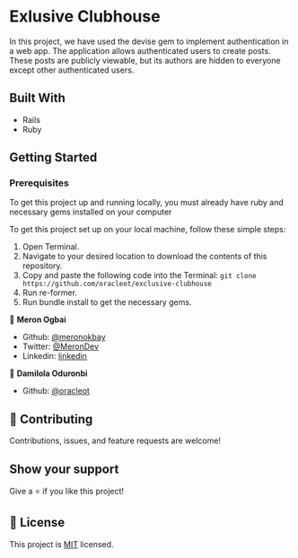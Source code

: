 # Exlusive Clubhouse

In this project, we have used the devise gem to implement authentication in a web app. The application allows authenticated users to create posts. These posts are publicly viewable, but its authors are hidden to everyone except other authenticated users.

## Built With

- Rails
- Ruby

## Getting Started

### Prerequisites

To get this project up and running locally, you must already have ruby and necessary gems installed on your computer

To get this project set up on your local machine, follow these simple steps:

1. Open Terminal.
2. Navigate to your desired location to download the contents of this repository.
3. Copy and paste the following code into the Terminal: `git clone https://github.com/oracleot/exclusive-clubhouse`
4. Run re-former.
5. Run bundle install to get the necessary gems.

👤 **Meron Ogbai**

- Github: [@meronokbay](https://github.com/meronokbay)
- Twitter: [@MeronDev](https://twitter.com/MeronDev)
- Linkedin: [linkedin](https://linkedin.com/in/meron-ogbai/)

👤 **Damilola Oduronbi**

- Github: [@oracleot](https://github.com/oracleot)

## 🤝 Contributing

Contributions, issues, and feature requests are welcome!

## Show your support

Give a ⭐️ if you like this project!

## 📝 License

This project is [MIT](lic.url) licensed.

